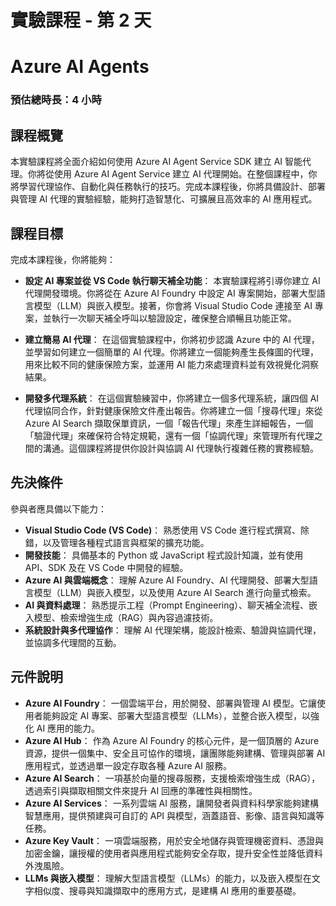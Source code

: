 # 實驗課程 - 第 2 天

# Azure AI Agents

### 預估總時長：4 小時

## 課程概覽

本實驗課程將全面介紹如何使用 Azure AI Agent Service SDK 建立 AI 智能代理。你將從使用 Azure AI Agent Service 建立 AI 代理開始。在整個課程中，你將學習代理協作、自動化與任務執行的技巧。完成本課程後，你將具備設計、部署與管理 AI 代理的實驗經驗，能夠打造智慧化、可擴展且高效率的 AI 應用程式。

## 課程目標 

完成本課程後，你將能夠：

- **設定 AI 專案並從 VS Code 執行聊天補全功能**： 本實驗課程將引導你建立 AI 代理開發環境。你將從在 Azure AI Foundry 中設定 AI 專案開始，部署大型語言模型（LLM）與嵌入模型。接著，你會將 Visual Studio Code 連接至 AI 專案，並執行一次聊天補全呼叫以驗證設定，確保整合順暢且功能正常。

- **建立簡易 AI 代理**： 在這個實驗課程中，你將初步認識 Azure 中的 AI 代理，並學習如何建立一個簡單的 AI 代理。你將建立一個能夠產生長條圖的代理，用來比較不同的健康保險方案，並運用 AI 能力來處理資料並有效視覺化洞察結果。

- **開發多代理系統**： 在這個實驗練習中，你將建立一個多代理系統，讓四個 AI 代理協同合作，針對健康保險文件產出報告。你將建立一個「搜尋代理」來從 Azure AI Search 擷取保單資訊，一個「報告代理」來產生詳細報告，一個「驗證代理」來確保符合特定規範，還有一個「協調代理」來管理所有代理之間的溝通。這個課程將提供你設計與協調 AI 代理執行複雜任務的實務經驗。

## 先決條件

參與者應具備以下能力：

- **Visual Studio Code (VS Code)**： 熟悉使用 VS Code 進行程式撰寫、除錯，以及管理各種程式語言與框架的擴充功能。
- **開發技能**： 具備基本的 Python 或 JavaScript 程式設計知識，並有使用 API、SDK 及在 VS Code 中開發的經驗。
- **Azure AI 與雲端概念**： 理解 Azure AI Foundry、AI 代理開發、部署大型語言模型（LLM）與嵌入模型，以及使用 Azure AI Search 進行向量式檢索。
- **AI 與資料處理**： 熟悉提示工程（Prompt Engineering）、聊天補全流程、嵌入模型、檢索增強生成（RAG）與內容過濾技術。
- **系統設計與多代理協作**： 理解 AI 代理架構，能設計檢索、驗證與協調代理，並協調多代理間的互動。

## 元件說明

- **Azure AI Foundry**： 一個雲端平台，用於開發、部署與管理 AI 模型。它讓使用者能夠設定 AI 專案、部署大型語言模型（LLMs），並整合嵌入模型，以強化 AI 應用的能力。
- **Azure AI Hub**： 作為 Azure AI Foundry 的核心元件，是一個頂層的 Azure 資源，提供一個集中、安全且可協作的環境，讓團隊能夠建構、管理與部署 AI 應用程式，並透過單一設定存取各種 Azure AI 服務。
- **Azure AI Search**： 一項基於向量的搜尋服務，支援檢索增強生成（RAG），透過索引與擷取相關文件來提升 AI 回應的準確性與相關性。
- **Azure AI Services**： 一系列雲端 AI 服務，讓開發者與資料科學家能夠建構智慧應用，提供預建與可自訂的 API 與模型，涵蓋語音、影像、語言與知識等任務。
- **Azure Key Vault**： 一項雲端服務，用於安全地儲存與管理機密資料、憑證與加密金鑰，讓授權的使用者與應用程式能夠安全存取，提升安全性並降低資料外洩風險。
- **LLMs 與嵌入模型**： 理解大型語言模型（LLMs）的能力，以及嵌入模型在文字相似度、搜尋與知識擷取中的應用方式，是建構 AI 應用的重要基礎。

